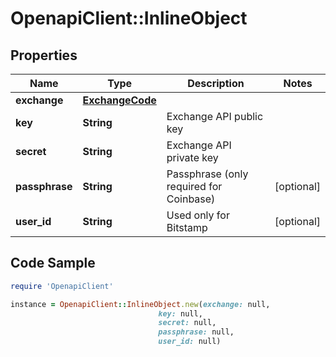 # OpenapiClient::InlineObject

## Properties

Name | Type | Description | Notes
------------ | ------------- | ------------- | -------------
**exchange** | [**ExchangeCode**](ExchangeCode.md) |  | 
**key** | **String** | Exchange API public key | 
**secret** | **String** | Exchange API private key | 
**passphrase** | **String** | Passphrase (only required for Coinbase) | [optional] 
**user_id** | **String** | Used only for Bitstamp | [optional] 

## Code Sample

```ruby
require 'OpenapiClient'

instance = OpenapiClient::InlineObject.new(exchange: null,
                                 key: null,
                                 secret: null,
                                 passphrase: null,
                                 user_id: null)
```


